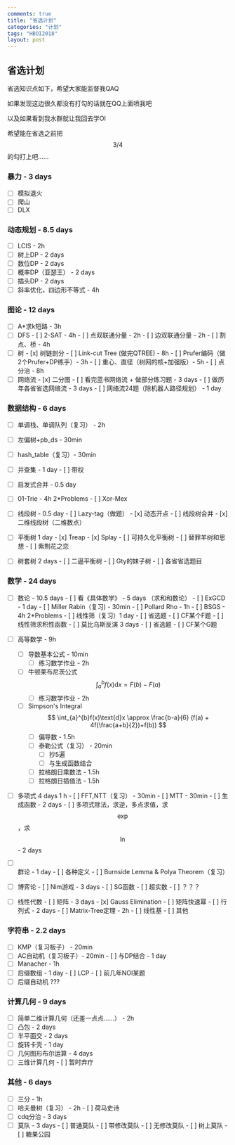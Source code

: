 ```yaml
---
comments: true
title: "省选计划"
categories: "计划"
tags: "HBOI2018"
layout: post
---
```




## 省选计划

省选知识点如下，希望大家能监督我QAQ

如果发现这边很久都没有打勾的话就在QQ上面喷我吧

以及如果看到我水群就让我回去学OI

希望能在省选之前把 $$3/4$$ 的勾打上吧……

### 暴力 - 3 days

- [ ] 模拟退火
- [ ] 爬山
- [ ] DLX

### 动态规划 - 8.5 days

- [ ] LCIS - 2h
- [ ] 树上DP - 2 days
- [ ] 数位DP - 2 days
- [ ] 概率DP（亚瑟王） - 2 days
- [ ] 插头DP - 2 days
- [ ] 斜率优化，四边形不等式 - 4h

### 图论 - 12 days

- [ ] A\*求k短路 - 3h
- [ ] DFS
      - [ ] 2-SAT - 4h
      - [ ] 点双联通分量 - 2h
      - [ ] 边双联通分量 - 2h
      - [ ] 割点、桥 - 4h
- [ ] 树
      - [x] 树链剖分
      - [ ] Link-cut Tree (做完QTREE) - 8h
      - [ ] Prufer编码（做2个Prufer+DP练手）- 3h
      - [ ] 重心、直径（树网的核+加强版）- 5h
      - [ ] 点分治 - 8h
- [ ] 网络流
      - [x] 二分图
      - [ ] 看完蓝书网络流 + 做部分练习题 - 3 days
      - [ ] 做历年各省省选网络流 - 3 days
      - [ ] 网络流24题（除机器人路径规划） - 1 day

### 数据结构 - 6 days

- [ ] 单调栈、单调队列（复习） - 2h
- [ ] 左偏树+pb_ds - 30min
- [ ] hash_table（复习）- 30min
- [ ] 并查集 - 1 day
      - [ ] 带权
- [ ] 启发式合并 - 0.5 day
- [ ] 01-Trie - 4h 2*Problems
      - [ ] Xor-Mex
- [ ] 线段树 - 0.5 day
      - [ ] Lazy-tag（做题）
      - [x] 动态开点
      - [ ] 线段树合并
      - [x] 二维线段树（二维数点）
- [ ] 平衡树 1 day
      - [x] Treap
      - [x] Splay
      - [ ] 可持久化平衡树
      - [ ] 替罪羊树和思想
      		- [ ] 紫荆花之恋
- [ ] 树套树 2 days
      - [ ] 二逼平衡树
      - [ ] Gty的妹子树
      - [ ] 各省省选题目


### 数学 - 24 days

- [ ] 数论 - 10.5 days
      - [ ] 看《具体数学》 - 5 days （求和和数论）
      - [ ] ExGCD - 1 day
      - [ ] Miller Rabin（复习) - 30min
      - [ ] Pollard Rho - 1h
      - [ ] BSGS - 4h 2*Problems
      - [ ] 线性筛（复习）1 day
            - [ ] 省选题
            - [ ] CF某个F题
            - [ ] 线性筛求积性函数
      - [ ] 莫比乌斯反演 3 days
            - [ ] 省选题
            - [ ] CF某个G题
- [ ] 高等数学 - 9h
  - [ ] 导数基本公式 - 10min
  	- [ ] 练习数学作业 - 2h
  - [ ] 牛顿莱布尼茨公式 
  	$$
  	\int_{a}^{b}f(x)\text{d}x = F(b) - F(a)
  	$$
  	- [ ] 练习数学作业 - 2h
  - [ ] Simpson's Integral 
    $$
    \int_{a}^{b}f(x)\text{d}x \approx \frac{b-a}{6} (f(a) + 4f(\frac{a+b}{2})+f(b)) 
    $$
    - [ ] 偏导数 - 1.5h
    - [ ] 泰勒公式（复习） - 20min
    	- [ ] 抄5遍
    	- [ ] 与生成函数结合
    - [ ] 拉格朗日乘数法 - 1.5h
    - [ ] 拉格朗日插值法 - 1.5h

- [ ] 多项式 4 days 1 h
      - [ ] FFT,NTT（复习） - 30min
      - [ ] MTT - 30min
      - [ ] 生成函数 - 2 days
      - [ ] 多项式除法，求逆，多点求值，求 $$\exp$$  ，求 $$\ln$$ - 2 days

- [ ] 群论 - 1 day
      - [ ] 各种定义
      - [ ] Burnside Lemma & Polya Theorem（复习）

- [ ] 博弈论
      - [ ] Nim游戏 - 3 days
            - [ ] SG函数
      - [ ] 超实数
            - [ ] ？？？

- [ ] 线性代数
      - [ ] 矩阵 - 3 days
      		- [x] Gauss Elimination
      		- [ ] 矩阵快速幂
      - [ ] 行列式 - 2 days
      - [ ] Matrix-Tree定理 - 2h
      - [ ] 线性基
      - [ ] 其他


### 字符串 - 2.2 days

- [ ] KMP（复习板子） - 20min
- [ ] AC自动机（复习板子）- 20min
      - [ ] 与DP结合 - 1 day
- [ ] Manacher - 1h
- [ ] 后缀数组 - 1 day
      - [ ] LCP
      - [ ] 前几年NOI某题
- [ ] 后缀自动机 ???

### 计算几何 - 9 days

- [ ] 简单二维计算几何（还差一点点……） - 2h
- [ ] 凸包 - 2 days
- [ ] 半平面交 - 2 days
- [ ] 旋转卡壳 - 1 day
- [ ] 几何图形布尔运算 - 4 days
- [ ] 三维计算几何
      - [ ] 暂时弃疗

### 其他 - 6 days

- [ ] 三分 - 1h
- [ ] 哈夫曼树（复习） - 2h
		- [ ] 荷马史诗
- [ ] cdq分治 - 3 days
- [ ] 莫队 - 3 days
		- [ ] 普通莫队
		- [ ] 带修改莫队
		- [ ] 无修改莫队
		- [ ] 树上莫队
			- [ ] 糖果公园